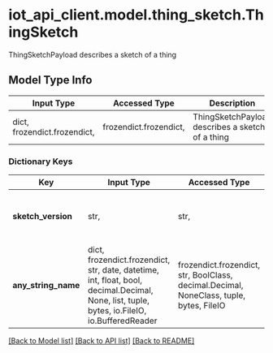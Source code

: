 # iot_api_client.model.thing_sketch.ThingSketch

ThingSketchPayload describes a sketch of a thing

## Model Type Info
Input Type | Accessed Type | Description | Notes
------------ | ------------- | ------------- | -------------
dict, frozendict.frozendict,  | frozendict.frozendict,  | ThingSketchPayload describes a sketch of a thing | 

### Dictionary Keys
Key | Input Type | Accessed Type | Description | Notes
------------ | ------------- | ------------- | ------------- | -------------
**sketch_version** | str,  | str,  | The autogenerated sketch version | [optional] must be one of ["v1", "v2", ] 
**any_string_name** | dict, frozendict.frozendict, str, date, datetime, int, float, bool, decimal.Decimal, None, list, tuple, bytes, io.FileIO, io.BufferedReader | frozendict.frozendict, str, BoolClass, decimal.Decimal, NoneClass, tuple, bytes, FileIO | any string name can be used but the value must be the correct type | [optional]

[[Back to Model list]](../../README.md#documentation-for-models) [[Back to API list]](../../README.md#documentation-for-api-endpoints) [[Back to README]](../../README.md)

